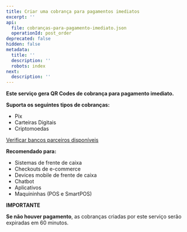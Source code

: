 ```yaml
---
title: Criar uma cobrança para pagamentos imediatos
excerpt: ''
api:
  file: cobranças-para-pagamento-imediato.json
  operationId: post_order
deprecated: false
hidden: false
metadata:
  title: ''
  description: ''
  robots: index
next:
  description: ''
---
```

**Este serviço gera QR Codes de cobrança para pagamento imediato.**

**Suporta os seguintes tipos de cobranças:**

* Pix
* Carteiras Digitais
* Criptomoedas

[Verificar bancos parceiros disponíveis](https://shipay.freshdesk.com/support/solutions/articles/154000127015-shipay-quais-s%C3%A3o-os-psps-em-produc%C3%A3o-)

**Recomendado para:**

* Sistemas de frente de caixa
* Checkouts de e-commerce
* Devices mobile de frente de caixa
* Chatbot
* Aplicativos
* Maquininhas (POS e SmartPOS)

**IMPORTANTE**

**Se não houver pagamento**, as cobranças criadas por este serviço serão expiradas em 60 minutos.
